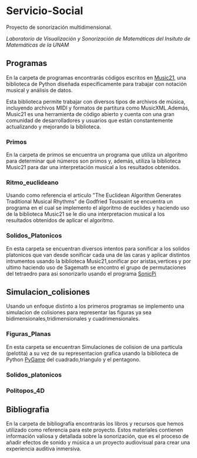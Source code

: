 # Servicio-Social

Proyecto de sonorización multidimensional. 

*Laboratorio de Visualización y Sonorización de Matemáticas del 
Insituto de Matemáticas de la UNAM*

## Programas


En la carpeta de programas encontrarás códigos escritos en [Music21](http://web.mit.edu/music21/), una biblioteca de Python diseñada específicamente para trabajar con notación musical y análisis de datos.

Esta biblioteca permite trabajar con diversos tipos de archivos de música, incluyendo archivos MIDI y formatos de partitura como MusicXML.Además, Music21 es una herramienta de código abierto y cuenta con una gran comunidad de desarrolladores y usuarios que están constantemente actualizando y mejorando la biblioteca.

### Primos

En la carpeta de primos se encuentra un programa que utiliza un algoritmo para determinar qué números son primos y, además, utiliza la biblioteca Music21 para dar una interpretación musical a los resultados obtenidos.

### Ritmo_euclideano
Usando como referencia el articulo "The Euclidean Algorithm Generates Traditional Musical Rhythms" de Godfried Toussaint se encuentra un programa en el cual se implemento el algoritmo de euclides y haciendo uso de la biblioteca Music21 se le dio una interpretacion musical a los resultados obtenidos de aplicar el algoritmo.
### Solidos_Platonicos
En esta carpeta se encuentran diversos intentos para sonificar a los solidos platonicos que van desde sonificar cada una de las caras y aplicar distintos intrumentos usando la biblioteca Music21,sonificar por aristas,vertices y por ultimo haciendo uso de Sagemath se encontro el grupo de permutaciones del tetraedro para asi sonorizarlo usando el programa [SonicPi](https://sonic-pi.net/)
## Simulacion_colisiones
Usando un enfoque distinto a los primeros programas se implemento una simulacion de colisiones para representar las figuras ya sea bidimensionales,tridimensionales y cuadrimensionales.
### Figuras_Planas
En esta carpeta se encuentran Simulaciones de colision de una particula (pelotita) a su vez de su representacion grafica usando la biblioteca de Python [PyGame](https://www.pygame.org/news) del cuadrado,triangulo y el pentagono.
### Solidos_platonicos

### Politopos_4D

## Bibliografia
En la carpeta de bibliografía encontrarás los libros y recursos que hemos utilizado como referencia para este proyecto. Estos materiales contienen información valiosa y detallada sobre la sonorización, que es el proceso de añadir efectos de sonido y música a un proyecto audiovisual para crear una experiencia auditiva inmersiva.
